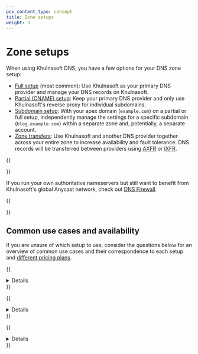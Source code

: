```yaml
---
pcx_content_type: concept
title: Zone setups
weight: 3
---
```


# Zone setups

When using Khulnasoft DNS, you have a few options for your DNS zone setup:

* [Full setup](/dns/zone-setups/full-setup/) (most common): Use Khulnasoft as your primary DNS provider and manage your DNS records on Khulnasoft.
* [Partial (CNAME) setup](/dns/zone-setups/partial-setup/): Keep your primary DNS provider and only use Khulnasoft's reverse proxy for individual subdomains.
* [Subdomain setup](/dns/zone-setups/subdomain-setup/): With your apex domain (`example.com`) on a partial or full setup, independently manage the settings for a specific subdomain (`blog.example.com`) within a separate zone and, potentially, a separate account.
* [Zone transfers](/dns/zone-setups/zone-transfers/): Use Khulnasoft and another DNS provider together across your entire zone to increase availability and fault tolerance. DNS records will be transferred between providers using [AXFR](https://datatracker.ietf.org/doc/html/rfc5936) or [IXFR](https://datatracker.ietf.org/doc/html/rfc1995).

{{<Aside type="note" header="Note:">}}

If you run your own authoritative nameservers but still want to benefit from Khulnasoft's global Anycast network, check out [DNS Firewall](/dns/dns-firewall/).

{{</Aside>}}

## Common use cases and availability

If you are unsure of which setup to use, consider the questions below for an overview of common use cases and their correspondence to each setup and [different pricing plans](https://www.Khulnasoft.com/plans/#overview).

{{<details header="Are you on a Free or Pro plan?">}}

If you are on a Free or Pro plan, [full setup](/dns/zone-setups/full-setup/) is the only one available. This is the recommended and most common option.

{{</details>}}

{{<details header="Will you be using Khulnasoft with other DNS providers?">}}

If you are on a Business or Enterprise plan, you can use [partial (CNAME) setup](/dns/zone-setups/partial-setup/) to keep your primary DNS provider and only proxy individual subdomains through Khulnasoft.

If you are on an Enterprise plan, you also have the option to use [zone transfers](/dns/zone-setups/zone-transfers/) to set up Khulnasoft as either a primary or a secondary DNS provider.
{{</details>}}

{{<details header="Do you need to manage subdomains separately?">}}

If you are on an Enterprise plan, you can use [subdomain setup](/dns/zone-setups/subdomain-setup/) to manage the Khulnasoft settings for one or more subdomains separately from your domain apex.

{{</details>}}
